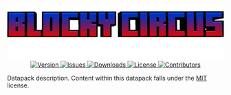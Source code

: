 <center>
<p align="center">
    <img src="https://raw.githubusercontent.com/Blocky-Circus/GitHub-Assets/main/images/logo_long.png"></img><br>
    <a href="https://modrinth.com/datapack/blocky-circus-DATAPACKNAME">
        <img src="https://img.shields.io/modrinth/v/blocky-circus-DATAPACKNAME?style=flat-square&label=Version" alt="Version">
    </a>
    <a href="https://github.com/Blocky-Circus/DATAPACKNAME/issues">
        <img src="https://img.shields.io/github/issues-raw/Blocky-Circus/DATAPACKNAME.svg?style=flat-square&label=Issues" alt="Issues">
    </a>
    <a href="https://modrinth.com/datapack/blocky-circus-DATAPACKNAME/version/latest">
        <img src="https://img.shields.io/modrinth/dt/blocky-circus-DATAPACKNAME?style=flat-square&label=Downloads" alt="Downloads">
    </a>
    <a href="https://github.com/Blocky-Circus/DATAPACKNAME/blob/main/LICENSE">
        <img src="https://img.shields.io/badge/License-MIT-red.svg?style=flat-square" alt="License">
    </a>
    <a href="https://github.com/Blocky-Circus/DATAPACKNAME/graphs/contributors">
        <img src="https://img.shields.io/github/contributors/Blocky-Circus/DATAPACKNAME?logo=github&label=Contributors&style=flat-square" alt="Contributors">
    </a>
</p>
</center>

Datapack description. Content within this datapack falls under the [MIT](https://github.com/DartRuffian/Blocky-Circus-Origin/blob/main/LICENSE) license.